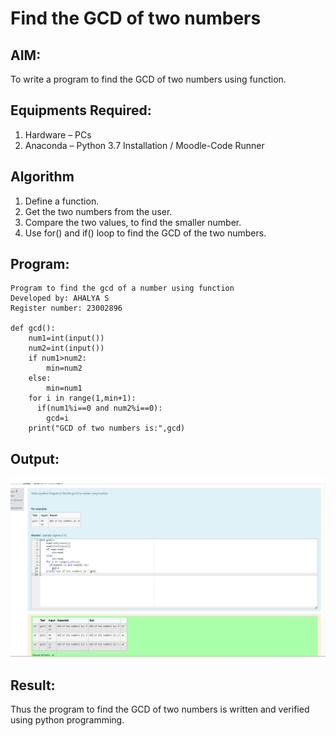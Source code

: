 # Find the GCD of two numbers

## AIM:
To write a program to find the GCD of two numbers using function.

## Equipments Required:
1. Hardware – PCs
2. Anaconda – Python 3.7 Installation / Moodle-Code Runner

## Algorithm
1. Define a function.
2. Get the two numbers from the user.
3. Compare the two values, to find the smaller number.
4. Use for() and if() loop to find the GCD of the two numbers.

## Program:
```
Program to find the gcd of a number using function
Developed by: AHALYA S
Register number: 23002896

def gcd():
    num1=int(input())
    num2=int(input())
    if num1>num2:
        min=num2
    else:
        min=num1
    for i in range(1,min+1):
      if(num1%i==0 and num2%i==0):
        gcd=i
    print("GCD of two numbers is:",gcd)

```

## Output:
![OUTPUT](<Screenshot 2023-12-25 212658.png>)


## Result:
Thus the program to find the GCD of two numbers is written and verified using python programming.
